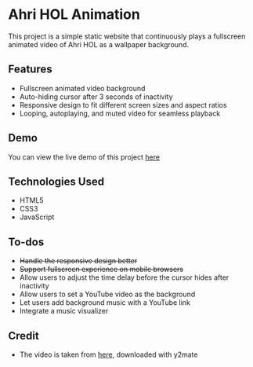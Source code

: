 # Ahri HOL Animation

This project is a simple static website that continuously plays a fullscreen animated video of Ahri HOL as a wallpaper background.

## Features
- Fullscreen animated video background
- Auto-hiding cursor after 3 seconds of inactivity
- Responsive design to fit different screen sizes and aspect ratios
- Looping, autoplaying, and muted video for seamless playback

## Demo
You can view the live demo of this project [here](https://dtdong08.github.io/ahri)

## Technologies Used
- HTML5
- CSS3
- JavaScript

## To-dos
- ~~Handle the responsive design better~~
- ~~Support fullscreen experience on mobile browsers~~
- Allow users to adjust the time delay before the cursor hides after inactivity
- Allow users to set a YouTube video as the background
- Let users add background music with a YouTube link
- Integrate a music visualizer

## Credit
- The video is taken from [here](https://m.youtube.com/watch?v=MRJH95ltQAU), downloaded with y2mate
